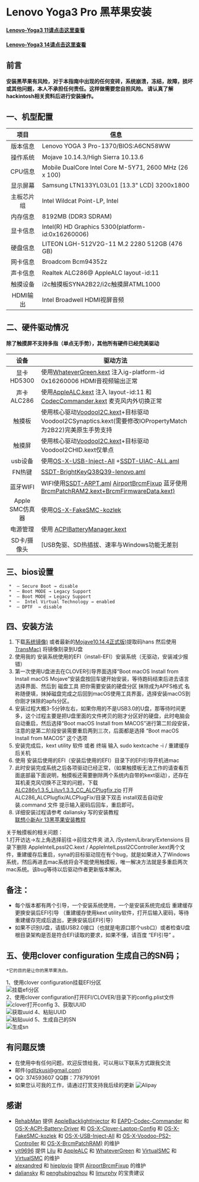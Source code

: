 # Lenovo Yoga3 Pro **黑苹果安装**
#### [Lenovo-Yoga3 11请点击这里查看](https://github.com/gdllzkusi/Lenovo-yoga3-11-hackntiosh)  
#### [Lenovo-Yoga3 14请点击这里查看](https://github.com/gdllzkusi/Lenovo-yoga3-14-hackntiosh)  
## 前言
#### 安装黑苹果有风险，对于本指南中出现的任何变砖，系统崩溃，冻结，故障，损坏或其他问题，本人不承担任何责任。这样做需要您自担风险。 请认真了解hackintosh相关资料后进行安装操作。  
## 一、机型配置    

|项目|信息|
|:-----:|-----|
|版本信息|Lenovo YOGA 3 Pro-1370/BIOS:A6CN58WW|
|操作系统|Mojave 10.14.3/High Sierra 10.13.6|
|CPU信息|Mobile DualCore Intel Core M-5Y71, 2600 MHz (26 x 100)|
|显示屏幕|Samsung LTN133YL03L01  [13.3" LCD] 3200x1800|
|主板芯片组|Intel Wildcat Point-LP, Intel|
|内存信息|8192MB  (DDR3 SDRAM)|
|显卡信息|Intel(R) HD Graphics 5300(platform-id:0x16260006)|
|硬盘信息|LITEON LGH-512V2G-11 M.2 2280 512GB  (476 GB)|
|网卡信息|Broadcom Bcm94352z|
|声卡信息|Realtek ALC286@ AppleALC layout-id:11|
|触摸设备|i2c触摸板SYNA2B22/i2c触摸屏ATML1000|
|HDMI输出|Intel Broadwell HDMI视屏音频|


## 二、硬件驱动情况        
#### 除了触摸屏不支持多指（单点无手势），其他所有硬件已经完美驱动  

|设备|驱动方法|
|:-----:|-----|
|显卡HD5300|使用[WhateverGreen.kext](https://github.com/acidanthera/WhateverGreen) 注入ig-platform-id 0x16260006 HDMI音视频输出正常|
|声卡ALC286|使用[AppleALC.kext](https://github.com/acidanthera/AppleALC) 注入 layout-id:11 和 [CodecCommander.kext](https://github.com/RehabMan/EAPD-Codec-Commander) 麦克风内外切换正常|
|触摸板|使用核心驱动[VoodooI2C.kext](https://github.com/alexandred/VoodooI2C)+目标驱动VoodooI2CSynaptics.kext(需要修改IOPropertyMatch 为2B22)完美原生手势支持|
|触摸屏|使用核心驱动[VoodooI2C.kext](https://github.com/alexandred/VoodooI2C)+目标驱动VoodooI2CHID.kext仅单点|
|usb设备|使用[OS-X-USB-Inject-All](https://github.com/RehabMan/OS-X-USB-Inject-All) +[SSDT-UIAC-ALL.aml](https://github.com/gdllzkusi/hackintosh--lenovo-Yoga-3-Pro-1370/blob/master/Yoga3%20Pro%EF%BC%88high%20sierra%EF%BC%8910.13.6/%E5%AE%89%E8%A3%85%E5%AE%8C%E6%88%90%E5%90%8E%E4%BD%BF%E7%94%A8EFI%E5%BC%95%E5%AF%BC/EFI/CLOVER/ACPI/patched/SSDT-UIAC-ALL.aml)|
|FN热键|[SSDT-BrightKeyQ38Q39-lenovo.aml](https://github.com/gdllzkusi/hackintosh--lenovo-Yoga-3-Pro-1370/blob/master/Yoga3%20Pro%EF%BC%88high%20sierra%EF%BC%8910.13.6/%E5%AE%89%E8%A3%85%E5%AE%8C%E6%88%90%E5%90%8E%E4%BD%BF%E7%94%A8EFI%E5%BC%95%E5%AF%BC/EFI/CLOVER/ACPI/patched/SSDT-BrightKeyQ38Q39-lenovo.aml)|
|蓝牙WIFI|WIFI使用[SSDT-ARPT.aml](https://github.com/gdllzkusi/hackintosh--lenovo-Yoga-3-Pro-1370/blob/master/Yoga3%20Pro%EF%BC%88high%20sierra%EF%BC%8910.13.6/%E5%AE%89%E8%A3%85%E5%AE%8C%E6%88%90%E5%90%8E%E4%BD%BF%E7%94%A8EFI%E5%BC%95%E5%AF%BC/EFI/CLOVER/ACPI/patched/SSDT-ARPT.aml ) [AirportBrcmFixup](https://github.com/acidanthera/AirportBrcmFixup)  蓝牙使用[BrcmPatchRAM2.kext+BrcmFirmwareData.kext)](https://github.com/RehabMan/OS-X-BrcmPatchRAM) |
|Apple SMC仿真器|使用[OS-X-FakeSMC-kozlek](https://github.com/RehabMan/OS-X-FakeSMC-kozlek) |
|电源管理|使用 [ACPIBatteryManager.kext](https://github.com/RehabMan/OS-X-ACPI-Battery-Driver) |
|SD卡/摄像头|[USB免驱、SD热插拔、速率与Windows功能无差别|

## 三、bios设置  
     *  – Secure Boot → disable  
     *  – Boot MODE → Legacy Support   
     *  – Boot MODE → Legacy Support 
     *  –  Intel Virtual Technology → enabled  
     *  – DPTF  → disable   
   
## 四、安装方法    
  1.  下载[系统镜像)](https://mirrors.dtops.cc/iso/MacOS/daliansky_macos/) 或者最新的[Mojave10.14.4正式版)](https://pan.baidu.com/s/1W4nAOwYZsIvx466faqI6yQ)提取码hans 然后使用[TransMac)](http://7dx.pc6.com/wwb5/TransMac114.zip) 将镜像刻录到U盘  
  2.  使用我的 安装系统使用的EFI（install-EFI）安装系统（无驱动，安装减少报错）   
  4.  第一次使用U盘进去在CLOVER引导界面选择“Boot macOS Install from Install macOS Mojave”安装盘按回车键开始安装，等待跑码结束后进去语言选择界面、然后到 磁盘工具 把你需要安装的硬盘分区 抹除成为APFS格式 名称随便填，抹掉磁盘完成之后回到macOS使用工具界面，选择安装macOS到你刚才抹除的apfs分区。  
  5.  安装过程大概3-5分钟左右，如果你用的不是USB3.0的U盘，那等待时间更多，这个过程主要是把U盘里面的文件拷贝的刚才分区好的硬盘，此时电脑会自动重启，然后选择“Boot macOS Install from MACOS”进行第二阶段安装，注意的是第二阶段安装需要重启两到三次，后面都是选择 “Boot macOS Install from MACOS” 这个选项   
  6.  安装完成后，kext utility 软件 或者  终端  输入 sudo kextcache -i / 重建缓存后关机      
  7.  使用 安装后使用的EFI（安装后使用的EFI）目录下的EFI引导开机进mac      
  8.  此时安装完成系统之后各项驱动已经正常，（如果触摸板无法工作的请查看页面底部最下面说明，触摸板还需要删除两个系统内自带的kext驱动），还存在耳机麦克风切换不正常的问题，下载  [ALC286v1.3.5_Liluv1.3.3_CC_ALCPlugfix.zip](https://github.com/gdllzkusi/hackintosh--lenovo-Yoga-3-Pro-1370/blob/master/ALC286_ALCPlugfix.zip)  打开ALC286_ALCPlugfix/ALCPlugFix/目录下双击 install双击自动安装.command 文件 提示输入密码后回车，重启即可。
  9.  详细安装过程请参考 daliansky 写的安装教程   
 [联想小新Air 13黑苹果安装教程](https://blog.daliansky.net/Lenovo-Xiaoxin-Air-13-macOS-Mojave-installation-tutorial.html)  
 
  关于触摸板的相关问题：  
  1.打开访达→左上角选择前往→前往文件夹 进入 /System/Library/Extensions 目录下删除  AppleIntelLpssI2C.kext / AppleIntelLpssI2CController.kext两个文件，重建缓存后重启，syna的目标驱动现在有个bug，就是如果进入了Windows系统，然后再进去mac系统将会不能使用触摸板，唯一解决方法就是多重启两次mac系统。该bug等待以后驱动作者更新版本解决。    
  
  ## 备注：     
  
  *  每个版本都有两个引导，一个安装系统使用，一个是安装系统完成后 重建缓存 更换安装后EFI引导  （重建缓存使用kext utility软件，打开后输入密码，等待重建缓存完成后退出，更换安装后EFI引导）  
  *  如果不识别U盘，请插USB2.0接口（也就是电源口那个usb口）或者检查U盘根目录架构是否是符合EFI读取的要求，如果不懂，请百度 “EFI引导” 。  


## 五、使用clover configuration 生成自己的SN码；  
    *它的目的是让你的黑苹果洗白。
1、使用clover configuration挂载EFI分区  
  ![挂载efi分区](./screenshot/挂载efi分区.png)  
2、使用clover configuration打开EFI/CLOVER/目录下的config.plist文件   
 ![clover打开config](./screenshot/clover打开config.png)
3、获取UUID  
 ![获取uuid](./screenshot/获取uuid.png)
4、粘贴UUID  
 ![粘贴uuid](./screenshot/粘贴uuid.png)
5、生成自己的SN  
 ![生成sn](./screenshot/生成sn.png)
 

## 有问题反馈
*  在使用中有任何问题，欢迎反馈给我，可以用以下联系方式跟我交流
* 邮件(gdllzkusi@gmail.com)
* QQ: 374593607  QQ群：778791091
* 如果您认可我的工作，请通过打赏支持我后续的更新
![Alipay](./screenshot/Alipay.jpeg)
## 感谢  

- [RehabMan](https://github.com/RehabMan) 提供 [AppleBacklightInjector](https://github.com/RehabMan/HP-ProBook-4x30s-DSDT-Patch/tree/master/kexts/AppleBacklightInjector.kext) 和 [EAPD-Codec-Commander](https://github.com/RehabMan/EAPD-Codec-Commander) 和 [OS-X-ACPI-Battery-Driver](https://github.com/RehabMan/OS-X-ACPI-Battery-Driver) 和 [OS-X-Clover-Laptop-Config](https://github.com/RehabMan/OS-X-Clover-Laptop-Config) 和 [OS-X-FakeSMC-kozlek](https://github.com/RehabMan/OS-X-FakeSMC-kozlek) 和 [OS-X-USB-Inject-All](https://github.com/RehabMan/OS-X-USB-Inject-All) 和 [OS-X-Voodoo-PS2-Controller](https://github.com/RehabMan/OS-X-Voodoo-PS2-Controller) 和 [OS-X-BrcmPatchRAM)](https://github.com/RehabMan/OS-X-BrcmPatchRAM) 的维护
- [vit9696](https://github.com/vit9696) 提供 [Lilu](https://github.com/acidanthera/Lilu) 和 [AppleALC](https://github.com/acidanthera/AppleALC) 和 [WhateverGreen](https://github.com/acidanthera/WhateverGreen) 和 [VirtualSMC](https://github.com/acidanthera/VirtualSMC)  和 [VirtualSMC](https://github.com/acidanthera/VirtualSMC) 的维护
- [alexandred](https://github.com/alexandred) 和 [hieplpvip](https://github.com/hieplpvip) 提供 [AirportBrcmFixup](https://github.com/acidanthera/AirportBrcmFixup) 的维护
- [daliansky](https://github.com/daliansky) 和 [penghubingzhou](https://github.com/penghubingzhou) 和 [limurphy](http://i.pcbeta.com/space-uid-2163032.html) 的宝贵建议



